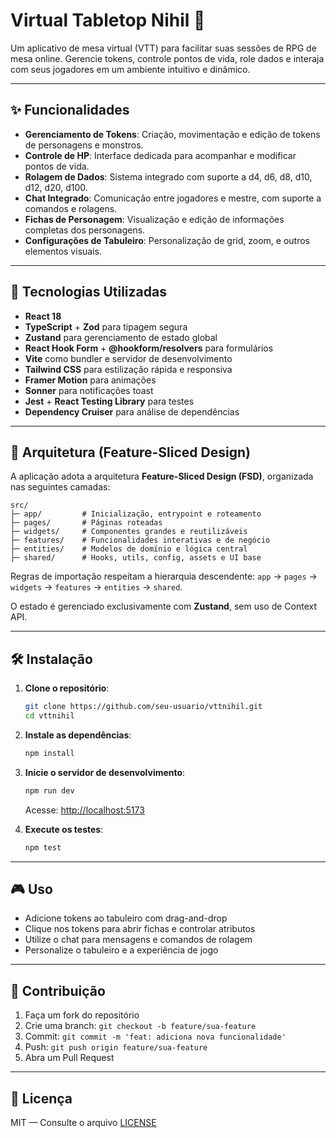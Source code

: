 # Virtual Tabletop Nihil 🎲

Um aplicativo de mesa virtual (VTT) para facilitar suas sessões de RPG de mesa online. Gerencie tokens, controle pontos de vida, role dados e interaja com seus jogadores em um ambiente intuitivo e dinâmico.

---

## ✨ Funcionalidades

- **Gerenciamento de Tokens**: Criação, movimentação e edição de tokens de personagens e monstros.
- **Controle de HP**: Interface dedicada para acompanhar e modificar pontos de vida.
- **Rolagem de Dados**: Sistema integrado com suporte a d4, d6, d8, d10, d12, d20, d100.
- **Chat Integrado**: Comunicação entre jogadores e mestre, com suporte a comandos e rolagens.
- **Fichas de Personagem**: Visualização e edição de informações completas dos personagens.
- **Configurações de Tabuleiro**: Personalização de grid, zoom, e outros elementos visuais.

---

## 🚀 Tecnologias Utilizadas

- **React 18**
- **TypeScript** + **Zod** para tipagem segura
- **Zustand** para gerenciamento de estado global
- **React Hook Form** + **@hookform/resolvers** para formulários
- **Vite** como bundler e servidor de desenvolvimento
- **Tailwind CSS** para estilização rápida e responsiva
- **Framer Motion** para animações
- **Sonner** para notificações toast
- **Jest** + **React Testing Library** para testes
- **Dependency Cruiser** para análise de dependências

---

## 🧠 Arquitetura (Feature-Sliced Design)

A aplicação adota a arquitetura **Feature-Sliced Design (FSD)**, organizada nas seguintes camadas:

```
src/
├─ app/         # Inicialização, entrypoint e roteamento
├─ pages/       # Páginas roteadas
├─ widgets/     # Componentes grandes e reutilizáveis
├─ features/    # Funcionalidades interativas e de negócio
├─ entities/    # Modelos de domínio e lógica central
├─ shared/      # Hooks, utils, config, assets e UI base
```

Regras de importação respeitam a hierarquia descendente: `app` → `pages` → `widgets` → `features` → `entities` → `shared`.

O estado é gerenciado exclusivamente com **Zustand**, sem uso de Context API.

---

## 🛠️ Instalação

1. **Clone o repositório**:

   ```bash
   git clone https://github.com/seu-usuario/vttnihil.git
   cd vttnihil
   ```

2. **Instale as dependências**:

   ```bash
   npm install
   ```

3. **Inicie o servidor de desenvolvimento**:

   ```bash
   npm run dev
   ```

   Acesse: [http://localhost:5173](http://localhost:5173)

4. **Execute os testes**:

   ```bash
   npm test
   ```

---

## 🎮 Uso

- Adicione tokens ao tabuleiro com drag-and-drop
- Clique nos tokens para abrir fichas e controlar atributos
- Utilize o chat para mensagens e comandos de rolagem
- Personalize o tabuleiro e a experiência de jogo

---

## 🤝 Contribuição

1. Faça um fork do repositório
2. Crie uma branch: `git checkout -b feature/sua-feature`
3. Commit: `git commit -m 'feat: adiciona nova funcionalidade'`
4. Push: `git push origin feature/sua-feature`
5. Abra um Pull Request

---

## 📄 Licença

MIT — Consulte o arquivo [LICENSE](LICENSE)
